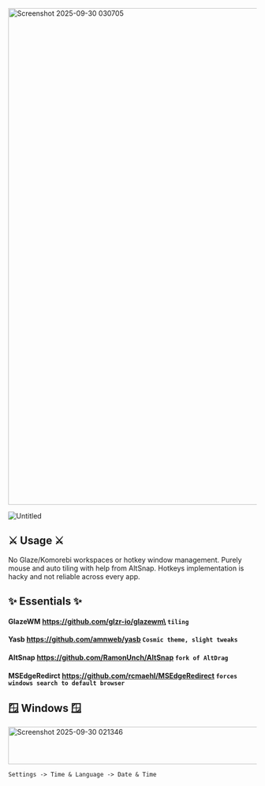 
<img width="1791" height="1007" alt="Screenshot 2025-09-30 030705" src="https://github.com/user-attachments/assets/b827c20f-e988-4449-91f0-0f2273c03d84" />

![Untitled](https://github.com/user-attachments/assets/52c4a82b-3ae9-43b4-9c27-00d4c6d5e477)

## ⚔️ Usage ⚔️
No Glaze/Komorebi workspaces or hotkey window management. Purely mouse and auto tiling with help from AltSnap.  Hotkeys implementation is hacky and not reliable across every app.


## ✨ Essentials ✨
#### GlazeWM https://github.com/glzr-io/glazewm\ ``` tiling ```
#### Yasb https://github.com/amnweb/yasb ``` Cosmic theme, slight tweaks  ```
#### AltSnap https://github.com/RamonUnch/AltSnap ``` fork of AltDrag ```
#### MSEdgeRedirct https://github.com/rcmaehl/MSEdgeRedirect ``` forces windows search to default browser ```

 ## 🪟 Windows 🪟
<img width="900" height="76" alt="Screenshot 2025-09-30 021346" src="https://github.com/user-attachments/assets/937caf23-0ffb-4b2c-acb3-38f91354c0f9" />

``` Settings -> Time & Language -> Date & Time ```

